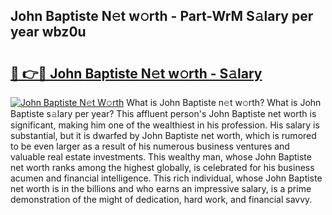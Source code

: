 ## John Baptiste N𝚎t w𝚘rth - Part-WrM S𝚊lary per year wbz0u

# <h2><a href="http://gc2aze9.nevu.top/?p=John+Baptiste">🔗 👉🔴 John Baptiste N𝚎t w𝚘rth - S𝚊lary</a></h2>

[![John Baptiste N𝚎t W𝚘rth](https://i.imgur.com/Oavwk0R.jpeg)](http://gc2aze9.nevu.top/?p=John+Baptiste)
What is John Baptiste n𝚎t w𝚘rth? What is John Baptiste s𝚊lary per year?
This affluent person's John Baptiste net worth is significant, making him one of the wealthiest in his profession. His salary is substantial, but it is dwarfed by John Baptiste net worth, which is rumored to be even larger as a result of his numerous business ventures and valuable real estate investments. This wealthy man, whose John Baptiste net worth ranks among the highest globally, is celebrated for his business acumen and financial intelligence. This rich individual, whose John Baptiste net worth is in the billions and who earns an impressive salary, is a prime demonstration of the might of dedication, hard work, and financial savvy.
